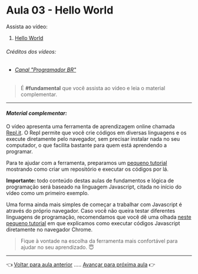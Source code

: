 # Aula 03 - Hello World

Assista ao vídeo:

  1. [Hello World](https://www.youtube.com/watch?v=rktt2vRzA1c)

###### _Créditos dos vídeos:_
 - ###### [Canal "Programador BR"](https://www.youtube.com/channel/UCrdgeUeCll2QKmqmihIgKBQ)

> É **#fundamental** que você assista ao vídeo e leia o material complementar.

---

#### _Material complementar:_

O vídeo apresenta uma ferramenta de aprendizagem online chamada [Repl.it](http://www.repl.it). O Repl permite que você crie códigos em diversas linguagens e os execute diretamente pelo navegador, sem precisar instalar nada no seu computador, o que facilita bastante para quem está aprendendo a programar. 

Para te ajudar com a ferramenta, preparamos um [pequeno tutorial](repl.md) mostrando como criar um repositório e executar os códigos por lá.

**Importante:** todo conteúdo destas aulas de fundamentos e lógica de programação será baseado na linguagem Javascript, citada no início do vídeo como um primeiro exemplo.

Uma forma ainda mais simples de começar a trabalhar com Javascript é através do próprio navegador. Caso você não queira testar diferentes linguagens de programação, recomendamos que você dê uma olhada [neste pequeno tutorial](chrome.md) em que explicamos como executar códigos Javascript diretamente no navegador Chrome.

> Fique à vontade na escolha da ferramenta mais confortável para ajudar no seu aprendizado. 😇

---

👈 [Voltar para aula anterior](../aula02/aula.md) ..... [Avançar para próxima aula](../aula04/aula.md) 👉